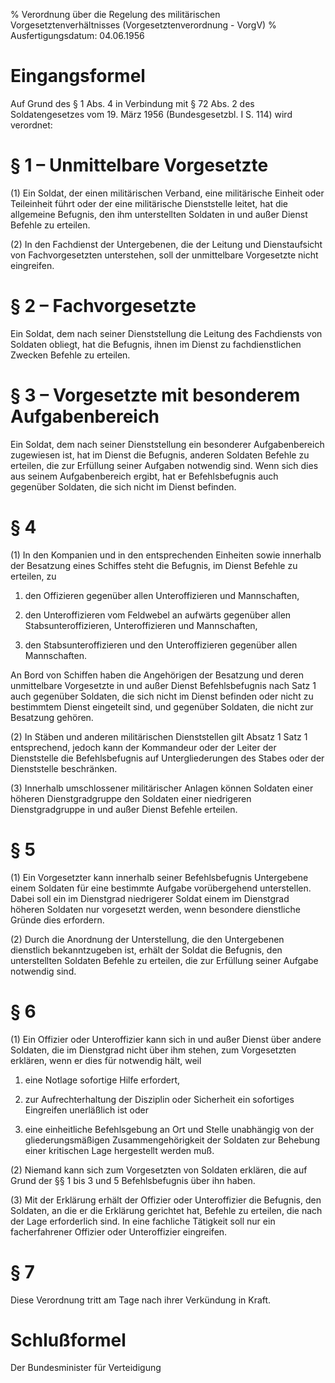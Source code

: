 % Verordnung über die Regelung des militärischen Vorgesetztenverhältnisses  (Vorgesetztenverordnung - VorgV)
% Ausfertigungsdatum: 04.06.1956
 
# Eingangsformel

Auf Grund des § 1 Abs. 4 in Verbindung mit § 72 Abs. 2 des Soldatengesetzes vom 19. März 1956 (Bundesgesetzbl. I S. 114) wird verordnet:

# § 1 – Unmittelbare Vorgesetzte

(1) Ein Soldat, der einen militärischen Verband, eine militärische Einheit oder Teileinheit führt oder der eine militärische Dienststelle leitet, hat die allgemeine Befugnis, den ihm unterstellten Soldaten in und außer Dienst Befehle zu erteilen.

(2) In den Fachdienst der Untergebenen, die der Leitung und Dienstaufsicht von Fachvorgesetzten unterstehen, soll der unmittelbare Vorgesetzte nicht eingreifen.

# § 2 – Fachvorgesetzte

Ein Soldat, dem nach seiner Dienststellung die Leitung des Fachdiensts von Soldaten obliegt, hat die Befugnis, ihnen im Dienst zu fachdienstlichen Zwecken Befehle zu erteilen.

# § 3 – Vorgesetzte mit besonderem Aufgabenbereich

Ein Soldat, dem nach seiner Dienststellung ein besonderer Aufgabenbereich zugewiesen ist, hat im Dienst die Befugnis, anderen Soldaten Befehle zu erteilen, die zur Erfüllung seiner Aufgaben notwendig sind. Wenn sich dies aus seinem Aufgabenbereich ergibt, hat er Befehlsbefugnis auch gegenüber Soldaten, die sich nicht im Dienst befinden.

# § 4

(1) In den Kompanien und in den entsprechenden Einheiten sowie innerhalb der Besatzung eines Schiffes steht die Befugnis, im Dienst Befehle zu erteilen, zu

1. den Offizieren gegenüber allen Unteroffizieren und Mannschaften,

2. den Unteroffizieren vom Feldwebel an aufwärts gegenüber allen Stabsunteroffizieren, Unteroffizieren und Mannschaften,

3. den Stabsunteroffizieren und den Unteroffizieren gegenüber allen Mannschaften.

An Bord von Schiffen haben die Angehörigen der Besatzung und deren unmittelbare Vorgesetzte in und außer Dienst Befehlsbefugnis nach Satz 1 auch gegenüber Soldaten, die sich nicht im Dienst befinden oder nicht zu bestimmtem Dienst eingeteilt sind, und gegenüber Soldaten, die nicht zur Besatzung gehören.

(2) In Stäben und anderen militärischen Dienststellen gilt Absatz 1 Satz 1 entsprechend, jedoch kann der Kommandeur oder der Leiter der Dienststelle die Befehlsbefugnis auf Untergliederungen des Stabes oder der Dienststelle beschränken.

(3) Innerhalb umschlossener militärischer Anlagen können Soldaten einer höheren Dienstgradgruppe den Soldaten einer niedrigeren Dienstgradgruppe in und außer Dienst Befehle erteilen.

# § 5

(1) Ein Vorgesetzter kann innerhalb seiner Befehlsbefugnis Untergebene einem Soldaten für eine bestimmte Aufgabe vorübergehend unterstellen. Dabei soll ein im Dienstgrad niedrigerer Soldat einem im Dienstgrad höheren Soldaten nur vorgesetzt werden, wenn besondere dienstliche Gründe dies erfordern.

(2) Durch die Anordnung der Unterstellung, die den Untergebenen dienstlich bekanntzugeben ist, erhält der Soldat die Befugnis, den unterstellten Soldaten Befehle zu erteilen, die zur Erfüllung seiner Aufgabe notwendig sind.

# § 6

(1) Ein Offizier oder Unteroffizier kann sich in und außer Dienst über andere Soldaten, die im Dienstgrad nicht über ihm stehen, zum Vorgesetzten erklären, wenn er dies für notwendig hält, weil

1. eine Notlage sofortige Hilfe erfordert,

2. zur Aufrechterhaltung der Disziplin oder Sicherheit ein sofortiges Eingreifen unerläßlich ist oder

3. eine einheitliche Befehlsgebung an Ort und Stelle unabhängig von der gliederungsmäßigen Zusammengehörigkeit der Soldaten zur Behebung einer kritischen Lage hergestellt werden muß.

(2) Niemand kann sich zum Vorgesetzten von Soldaten erklären, die auf Grund der §§ 1 bis 3 und 5 Befehlsbefugnis über ihn haben.

(3) Mit der Erklärung erhält der Offizier oder Unteroffizier die Befugnis, den Soldaten, an die er die Erklärung gerichtet hat, Befehle zu erteilen, die nach der Lage erforderlich sind. In eine fachliche Tätigkeit soll nur ein facherfahrener Offizier oder Unteroffizier eingreifen.

# § 7

Diese Verordnung tritt am Tage nach ihrer Verkündung in Kraft.

# Schlußformel

Der Bundesminister für Verteidigung

